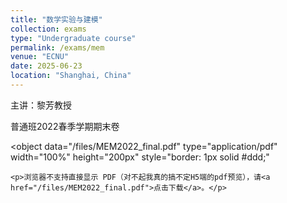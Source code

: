 ```yaml
---
title: "数学实验与建模"
collection: exams
type: "Undergraduate course"
permalink: /exams/mem
venue: "ECNU"
date: 2025-06-23
location: "Shanghai, China"
---
```

主讲：黎芳教授

普通班2022春季学期期末卷

<object 
    data="/files/MEM2022_final.pdf" 
    type="application/pdf" 
    width="100%" 
    height="200px"
    style="border: 1px solid #ddd;"
>
    <p>浏览器不支持直接显示 PDF（对不起我真的搞不定H5端的pdf预览），请<a href="/files/MEM2022_final.pdf">点击下载</a>。</p>
</object>
